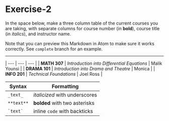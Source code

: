 # Exercise-2
In the space below, make a three column table of the current courses you are taking, with separate columns for course number (in **bold**), course title (in _italics_), and instructor name.

Note that you can preview this Markdown in Atom to make sure it works correctly. See `complete` branch for an example.

---
| --- | --- | --- |
| **MATH 307** | _Introduction into Differential Equations_ | Malik Younsi |
| **DRAMA 101** | _Introduction into Drama and Theatre_ | Monica |
| **INFO 201** | _Technical Foundations_ | Joel Ross |


| Syntax | Formatting	|
| --- | --- |
| `_text_`	| _italicized_ with underscores	|
| `**text**`	| **bolded** with two asterisks	|
| ``` `text` ``` | inline `code` with backticks	|
